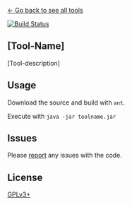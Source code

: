 [← Go back to see all tools](https://github.com/MarcoFalke/wiki-java-tools#wiki-tools)

[![Build Status](https://travis-ci.org/MarcoFalke/wiki-java-tools.svg?branch=master-base)](https://travis-ci.org/MarcoFalke/wiki-java-tools)

## [Tool-Name]
[Tool-description]

## Usage
Download the source and build with ```ant```.

Execute with ```java -jar toolname.jar```

## Issues
Please [report](https://github.com/MarcoFalke/wiki-java-tools/issues/new?title=Template%3A) any issues with the code.

## License
[GPLv3+](COPYING.GPL)
